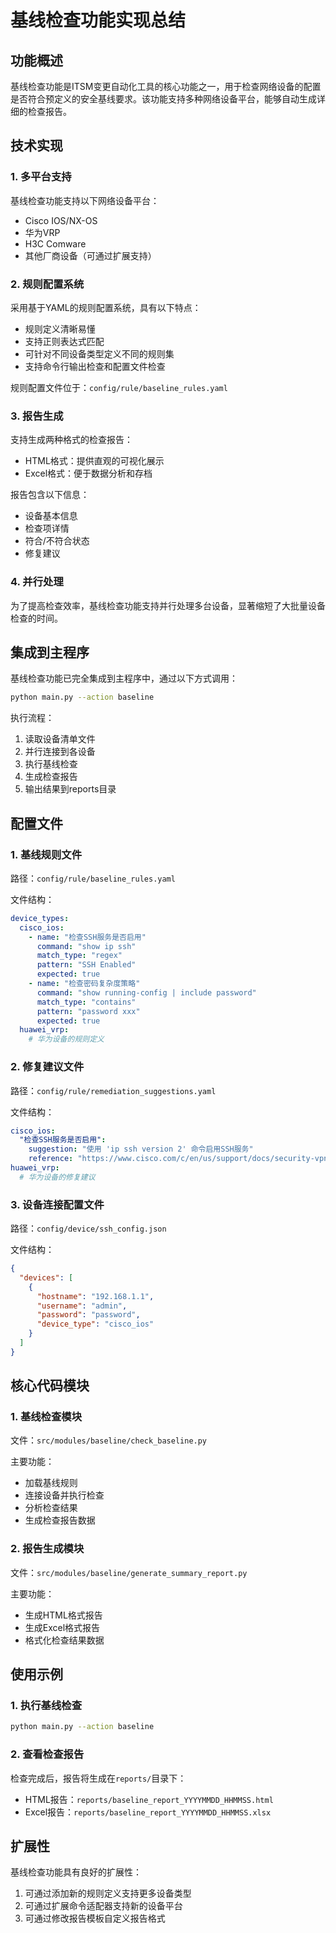 # 基线检查功能实现总结

## 功能概述

基线检查功能是ITSM变更自动化工具的核心功能之一，用于检查网络设备的配置是否符合预定义的安全基线要求。该功能支持多种网络设备平台，能够自动生成详细的检查报告。

## 技术实现

### 1. 多平台支持

基线检查功能支持以下网络设备平台：
- Cisco IOS/NX-OS
- 华为VRP
- H3C Comware
- 其他厂商设备（可通过扩展支持）

### 2. 规则配置系统

采用基于YAML的规则配置系统，具有以下特点：
- 规则定义清晰易懂
- 支持正则表达式匹配
- 可针对不同设备类型定义不同的规则集
- 支持命令行输出检查和配置文件检查

规则配置文件位于：`config/rule/baseline_rules.yaml`

### 3. 报告生成

支持生成两种格式的检查报告：
- HTML格式：提供直观的可视化展示
- Excel格式：便于数据分析和存档

报告包含以下信息：
- 设备基本信息
- 检查项详情
- 符合/不符合状态
- 修复建议

### 4. 并行处理

为了提高检查效率，基线检查功能支持并行处理多台设备，显著缩短了大批量设备检查的时间。

## 集成到主程序

基线检查功能已完全集成到主程序中，通过以下方式调用：

```bash
python main.py --action baseline
```

执行流程：
1. 读取设备清单文件
2. 并行连接到各设备
3. 执行基线检查
4. 生成检查报告
5. 输出结果到reports目录

## 配置文件

### 1. 基线规则文件

路径：`config/rule/baseline_rules.yaml`

文件结构：
```yaml
device_types:
  cisco_ios:
    - name: "检查SSH服务是否启用"
      command: "show ip ssh"
      match_type: "regex"
      pattern: "SSH Enabled"
      expected: true
    - name: "检查密码复杂度策略"
      command: "show running-config | include password"
      match_type: "contains"
      pattern: "password xxx"
      expected: true
  huawei_vrp:
    # 华为设备的规则定义
```

### 2. 修复建议文件

路径：`config/rule/remediation_suggestions.yaml`

文件结构：
```yaml
cisco_ios:
  "检查SSH服务是否启用":
    suggestion: "使用 'ip ssh version 2' 命令启用SSH服务"
    reference: "https://www.cisco.com/c/en/us/support/docs/security-vpn/secure-shell-ssh/4145-ssh.html"
huawei_vrp:
  # 华为设备的修复建议
```

### 3. 设备连接配置文件

路径：`config/device/ssh_config.json`

文件结构：
```json
{
  "devices": [
    {
      "hostname": "192.168.1.1",
      "username": "admin",
      "password": "password",
      "device_type": "cisco_ios"
    }
  ]
}
```

## 核心代码模块

### 1. 基线检查模块

文件：`src/modules/baseline/check_baseline.py`

主要功能：
- 加载基线规则
- 连接设备并执行检查
- 分析检查结果
- 生成检查报告数据

### 2. 报告生成模块

文件：`src/modules/baseline/generate_summary_report.py`

主要功能：
- 生成HTML格式报告
- 生成Excel格式报告
- 格式化检查结果数据

## 使用示例

### 1. 执行基线检查

```bash
python main.py --action baseline
```

### 2. 查看检查报告

检查完成后，报告将生成在`reports/`目录下：
- HTML报告：`reports/baseline_report_YYYYMMDD_HHMMSS.html`
- Excel报告：`reports/baseline_report_YYYYMMDD_HHMMSS.xlsx`

## 扩展性

基线检查功能具有良好的扩展性：
1. 可通过添加新的规则定义支持更多设备类型
2. 可通过扩展命令适配器支持新的设备平台
3. 可通过修改报告模板自定义报告格式